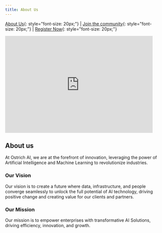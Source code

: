 ```yaml
---
title: About Us
---
```


[About Us](/index.md){: style="font-size: 20px;"} | [Join the community](https://nas.io/ostrich-ai){: style="font-size: 20px;"} | [Register Now](https://ostrich.thedatascienceguy.online/candidates){: style="font-size: 20px;"}

<iframe width="95%" height="315" src="https://www.youtube.com/embed/PSqOqgNhroo" frameborder="0" allow="autoplay; encrypted-media" allowfullscreen></iframe>
<br>

<script type="application/ld+json">
{
  "@context": "http://schema.org",
  "@type": "Organization",
  "name": "Ostrich AI",
  "logo": "{{ site.logo | absolute_url }}"
}
</script>

## About us

At Ostrich AI, we are at the forefront of innovation, leveraging the power of Artificial Intelligence and Machine Learning to revolutionize industries.

### Our Vision

Our vision is to create a future where data, infrastructure, and people converge seamlessly to unlock the full potential of AI technology, driving positive change and creating value for our clients and partners.

### Our Mission

Our mission is to empower enterprises with transformative AI Solutions, driving efficiency, innovation, and growth.
